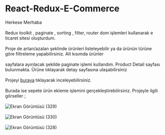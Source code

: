 # React-Redux-E-Commerce
Herkese Merhaba <br><br>
Redux toolkit , paginate , sorting , filter, router dom işlemleri kullanarak e ticaret sitesi oluşturdum. <br><br>
Proje de artan/azalan şeklinde ürünleri listeleyebilir ya da ürünün türüne göre filtreleme yapabilirsiniz. Alt kısımda ürünler <br><br>
sayfalara ayırılacak şekilde paginate işlemi kullandım. Product Detail sayfası bulunmakta. Ürüne tıklayarak detay sayfasına ulaşabilirsiniz <br><br>
Projeyi [buraya](https://tugba-gundogdu-ecommerce.vercel.app) tıklayarak inceleyebilirsiniz. <br><br>
Burada ise sepete ürün ekleme işlemini gerçekleştirebilirsiniz. Projeyle ilgili görseller ; <br><br>
![Ekran Görüntüsü (329)](https://github.com/Tugbagundogdu/React-Redux-E-Commerce/assets/78304413/b44e27c4-e502-4850-87e0-cb8c3cd05617) <br><br>
![Ekran Görüntüsü (330)](https://github.com/Tugbagundogdu/React-Redux-E-Commerce/assets/78304413/c4264f53-7612-4309-9490-8a815403ab76)<br><br>
![Ekran Görüntüsü (328)](https://github.com/Tugbagundogdu/React-Redux-E-Commerce/assets/78304413/617ff3d3-54e2-4e86-88b8-718b8ca2b888)

